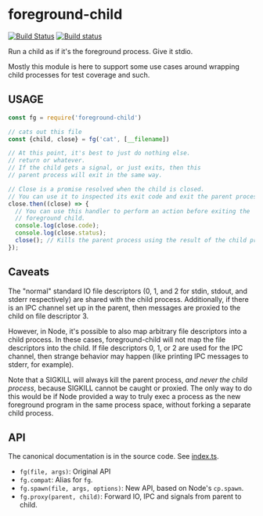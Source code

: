 # foreground-child

[![Build Status](https://travis-ci.org/tapjs/foreground-child.svg)](https://travis-ci.org/tapjs/foreground-child) [![Build status](https://ci.appveyor.com/api/projects/status/kq9ylvx9fyr9khx0?svg=true)](https://ci.appveyor.com/project/isaacs/foreground-child)

Run a child as if it's the foreground process. Give it stdio.

Mostly this module is here to support some use cases around wrapping
child processes for test coverage and such.

## USAGE

```js
const fg = require('foreground-child')

// cats out this file
const {child, close} = fg('cat', [__filename])

// At this point, it's best to just do nothing else.
// return or whatever.
// If the child gets a signal, or just exits, then this
// parent process will exit in the same way.

// Close is a promise resolved when the child is closed.
// You can use it to inspected its exit code and exit the parent process.
close.then((close) => {
  // You can use this handler to perform an action before exiting the
  // foreground child.
  console.log(close.code);
  console.log(close.status);
  close(); // Kills the parent process using the result of the child process.
});

```

## Caveats

The "normal" standard IO file descriptors (0, 1, and 2 for stdin,
stdout, and stderr respectively) are shared with the child process.
Additionally, if there is an IPC channel set up in the parent, then
messages are proxied to the child on file descriptor 3.

However, in Node, it's possible to also map arbitrary file descriptors
into a child process.  In these cases, foreground-child will not map
the file descriptors into the child.  If file descriptors 0, 1, or 2
are used for the IPC channel, then strange behavior may happen (like
printing IPC messages to stderr, for example).

Note that a SIGKILL will always kill the parent process, _and never
the child process_, because SIGKILL cannot be caught or proxied.  The
only way to do this would be if Node provided a way to truly exec a
process as the new foreground program in the same process space,
without forking a separate child process.

## API

The canonical documentation is in the source code. See [index.ts](./index.ts).

- `fg(file, args)`: Original API
- `fg.compat`: Alias for `fg`.
- `fg.spawn(file, args, options)`: New API, based on Node's `cp.spawn`.
- `fg.proxy(parent, child)`: Forward IO, IPC and signals from parent to child.
